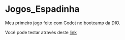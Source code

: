 # Jogos_Espadinha
Meu primeiro jogo feito com Godot no bootcamp da DIO.

Você pode testar através deste [link](https://karinatomita.itch.io/espadinha)
